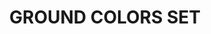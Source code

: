 ---
title: "GROUND COLORS SET"
price: "1200" 
desc: "Set uljanih boja"
img_path: "/assets/img/A.MIG-7503.jpg"
brand: "AMMO"
available: false
special_offer: false
new: false
soon: false
cat: "030000"
subcat: "00"
subsubcat: "00"
sifra: "A.MIG-7503"
---